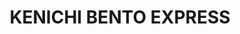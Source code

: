 ---
layout: place
title: "KENICHI BENTO EXPRESS"
permalink: /hawaii/kailua-kona/kenichi-bento-express.html
stateAbbr: HI
stateName: Hawaii
cityName: Kailua-Kona
seo:
  name: "KENICHI BENTO EXPRESS"
  type: Restaurant
  links: null
description: "Looking for sushi in Kailua-Kona, Hawaii? Check out KENICHI BENTO EXPRESS for a delightful Japanese dining experience. Enjoy a variety of sushi and other dis..."
place_id: ChIJVchNjDEFVHkRdoV3rRvyElk
photos:
  - name: >-
      places/ChIJVchNjDEFVHkRdoV3rRvyElk/photos/AeeoHcLgllIccGx6IqTuTyvx-slzR_bgk_Ypn2izbl5nsd6mRvbEvcYJ5HeI51sQoc__CGShKfy1OiGyWS2BITMiS_ks3uLPEM4dL4TFnp0Q1aj65S5nDKu-lRzZhtGZiE7y6ZaoIikNr4880v4wyRmRcxz_OSRyoTHRFzyU5zAZPyphV53tYyUAfYKINMIRS6IUkKpMNLoAaxuRlwrxnMh1jJEvT1eYaFAyz2xqWLbOSS25EfFa4R1eLdAhQzucz0XO9UJT4CXyHnCI1nvUe2UPWaEkZwBK6Rb1Cy-mTLPUuGE
    widthPx: 676
    heightPx: 676
    authorAttributions:
      - displayName: Kenichi bento box
        uri: https://maps.google.com/maps/contrib/116656233190826037524
        photoUri: >-
          https://lh3.googleusercontent.com/a-/ALV-UjUe81GYuZVyuCxFpCHZftU-RKVdGyMy4wWYW__Bd5VnlcdqYQ=s100-p-k-no-mo
    flagContentUri: >-
      https://www.google.com/local/imagery/report/?cb_client=maps_api_places.places_api&image_key=!1e10!2sAF1QipPpp_LjEwqO9KBvw5kjhU77Ae_MY3bhO424HxE&hl=en-US
    googleMapsUri: >-
      https://www.google.com/maps/place//data=!3m4!1e2!3m2!1sAF1QipPpp_LjEwqO9KBvw5kjhU77Ae_MY3bhO424HxE!2e10!4m2!3m1!1s0x795405318c4dc855:0x5912f21bad778576
  - name: >-
      places/ChIJVchNjDEFVHkRdoV3rRvyElk/photos/AeeoHcKoR48PjO0nKYkBqHE8aIOUeSa0t7ogb44cJ0Z1snKWIYUTKWCTiAb2ROGj53VeKvBW_BlzexitVCdyJTZ-eRujWfPe4jaVMrH6EQF4KbMPE9uoddvfTWCwj-5Gs60lZp8X1VJ-vDn14OjkhNPgjupn92Osz5mX9LyADQcrzTPQshVMdFBJ5W24RjTaOKZFIGXjXs16ZvXL2nrAzA3tepPZJyDS-4d1V55Ou3LJUGCVeC5tJ-esVzie1bI3wDrwJHcHwqm3QhSxJOnB25a99ZV9Qd040wh1j4Hs754gc2I
    widthPx: 3024
    heightPx: 4032
    authorAttributions:
      - displayName: Kenichi bento box
        uri: https://maps.google.com/maps/contrib/116656233190826037524
        photoUri: >-
          https://lh3.googleusercontent.com/a-/ALV-UjUe81GYuZVyuCxFpCHZftU-RKVdGyMy4wWYW__Bd5VnlcdqYQ=s100-p-k-no-mo
    flagContentUri: >-
      https://www.google.com/local/imagery/report/?cb_client=maps_api_places.places_api&image_key=!1e10!2sAF1QipNTjqrfNahEuhBV0Nz72Pqthv6OyV__puo-v0g&hl=en-US
    googleMapsUri: >-
      https://www.google.com/maps/place//data=!3m4!1e2!3m2!1sAF1QipNTjqrfNahEuhBV0Nz72Pqthv6OyV__puo-v0g!2e10!4m2!3m1!1s0x795405318c4dc855:0x5912f21bad778576
  - name: >-
      places/ChIJVchNjDEFVHkRdoV3rRvyElk/photos/AeeoHcJsEUY75AlBbti2Wezp5nv1koCn02f0w3ogmCMPZGGZmGDog5_m6VZJEt3NMUPsT568veMDUlfxXiQ8YkbZ9jEqMweWMziZoHeNwfoDITmfK_aJcICD3K_i6AOnEZ2DUYsrQcBsjFq2xKn3APe5B1fLsVGOiiGntZUfnm3uhA4Cnyt60IKGVw9L9ndXZK-PtN4XBG_4Q2owF37t_eugUMwi2Ws2xYsoEtxy4mdatmRcRvsXJRFgCTsmoa5WxRuAE1996qHTUSyWR69E1plGos0WFJ8HHvUKdkx9hbm-uJw
    widthPx: 3024
    heightPx: 4032
    authorAttributions:
      - displayName: Kenichi bento box
        uri: https://maps.google.com/maps/contrib/116656233190826037524
        photoUri: >-
          https://lh3.googleusercontent.com/a-/ALV-UjUe81GYuZVyuCxFpCHZftU-RKVdGyMy4wWYW__Bd5VnlcdqYQ=s100-p-k-no-mo
    flagContentUri: >-
      https://www.google.com/local/imagery/report/?cb_client=maps_api_places.places_api&image_key=!1e10!2sAF1QipOHaQe62AkKcM0Mz_u4QWETu92s9nc7snZPE-M&hl=en-US
    googleMapsUri: >-
      https://www.google.com/maps/place//data=!3m4!1e2!3m2!1sAF1QipOHaQe62AkKcM0Mz_u4QWETu92s9nc7snZPE-M!2e10!4m2!3m1!1s0x795405318c4dc855:0x5912f21bad778576
  - name: >-
      places/ChIJVchNjDEFVHkRdoV3rRvyElk/photos/AeeoHcJJdLCsJtng4hOc7Vpus3_xqWewQ8MEGcsEzgr-qiIOP0bzXrMjXGdTTh9B49vBI-HHnK5tiVgTTiF0-hNII9S0Cv9Ygj6GziyZH3HT2AOfoL2EXnalhp6g6w9P9Xzrr0YHGmO4OIJqLL3z_1S2TQkaxDYbeUe6PV3W72nIv35Fjmqw0RALonZ4WR5rKSST5akH3mJ6lg4io17Bxaz7Pob-IL28foxj5pBT6vG2gUXprQvmwB9u0f5A6xigGRUa3AJRXmrBAhDWVgX1aMCB-2NbeJXb-dOmGNvGyo4B2rA
    widthPx: 750
    heightPx: 1000
    authorAttributions:
      - displayName: Kenichi bento box
        uri: https://maps.google.com/maps/contrib/116656233190826037524
        photoUri: >-
          https://lh3.googleusercontent.com/a-/ALV-UjUe81GYuZVyuCxFpCHZftU-RKVdGyMy4wWYW__Bd5VnlcdqYQ=s100-p-k-no-mo
    flagContentUri: >-
      https://www.google.com/local/imagery/report/?cb_client=maps_api_places.places_api&image_key=!1e10!2sAF1QipNLwYqRf5UjPtRWIGX9UZmJPlOePAmUeQB7iiE&hl=en-US
    googleMapsUri: >-
      https://www.google.com/maps/place//data=!3m4!1e2!3m2!1sAF1QipNLwYqRf5UjPtRWIGX9UZmJPlOePAmUeQB7iiE!2e10!4m2!3m1!1s0x795405318c4dc855:0x5912f21bad778576
  - name: >-
      places/ChIJVchNjDEFVHkRdoV3rRvyElk/photos/AeeoHcLWJieoe-7qQV1oF6UmAYYrzgL_dQ3rw2o_GmBQxAkIdQyHxjVLUsoh1KvR0DB4pbhhTw3nZcDI0wzWTzvb8RbByDr_mrYkqz6l16bg1BaKT9Nkkui8u0bJb2GOpziJWSZIU6XNfY8TMz8_OXvM648g47yXOGMVpaL2U1ueoI2otluJjyoIXgK19uc0bOn0e8lfETZgXtqbR5HDasYEpCefcDNxYmar5n3FKxCSiaEJyzHjS9d-F9-5_VRUySUO3vkjudlJBRo7Pl4BMmelHHRQEllhwNEO1j8KM6fwKmc
    widthPx: 3024
    heightPx: 4032
    authorAttributions:
      - displayName: Kenichi bento box
        uri: https://maps.google.com/maps/contrib/116656233190826037524
        photoUri: >-
          https://lh3.googleusercontent.com/a-/ALV-UjUe81GYuZVyuCxFpCHZftU-RKVdGyMy4wWYW__Bd5VnlcdqYQ=s100-p-k-no-mo
    flagContentUri: >-
      https://www.google.com/local/imagery/report/?cb_client=maps_api_places.places_api&image_key=!1e10!2sAF1QipNKKyzMZ5Pm8z5yxuLFAO90cjTA-eGay0mVphk&hl=en-US
    googleMapsUri: >-
      https://www.google.com/maps/place//data=!3m4!1e2!3m2!1sAF1QipNKKyzMZ5Pm8z5yxuLFAO90cjTA-eGay0mVphk!2e10!4m2!3m1!1s0x795405318c4dc855:0x5912f21bad778576
  - name: >-
      places/ChIJVchNjDEFVHkRdoV3rRvyElk/photos/AeeoHcLo35u_IHN6L6k9aTFgG8BENL-oCLO5_RRRYmwyUjdaH1ZL3Un1z580h2lLdgQluJh9hayzcybfVTGh2zzNXuVdAz6Aq8ipNNjJ-s9_ruCMg48-VcwBT6imRBJK8XFrijB_UBwlzVNm7q2XBT3pCpxuVtg7TIBAnPUIJGVpCQShZYnq-y9QhERsEbK3o89nN4kUP9dVRP9dU8xLktcfY-h1EvjlCfr_SKJaZkghQwEtwcDnTWl4E8iF-1BumLsvV2x52Qr0mikFBZQu04YT0iE6uLsslsqB0_DH9urGoIY
    widthPx: 1280
    heightPx: 1237
    authorAttributions:
      - displayName: Kenichi bento box
        uri: https://maps.google.com/maps/contrib/116656233190826037524
        photoUri: >-
          https://lh3.googleusercontent.com/a-/ALV-UjUe81GYuZVyuCxFpCHZftU-RKVdGyMy4wWYW__Bd5VnlcdqYQ=s100-p-k-no-mo
    flagContentUri: >-
      https://www.google.com/local/imagery/report/?cb_client=maps_api_places.places_api&image_key=!1e10!2sAF1QipMKV6vmgQwouDFmnwgNoSqWOsOgwlVYqCECLM8&hl=en-US
    googleMapsUri: >-
      https://www.google.com/maps/place//data=!3m4!1e2!3m2!1sAF1QipMKV6vmgQwouDFmnwgNoSqWOsOgwlVYqCECLM8!2e10!4m2!3m1!1s0x795405318c4dc855:0x5912f21bad778576
  - name: >-
      places/ChIJVchNjDEFVHkRdoV3rRvyElk/photos/AeeoHcKJUV5dfLXixGTEB4h5kfNLBeERNMRO8a_kuQILnLoCBSQecjoXeCKJHt5AeqcNr_u16n4ZFNZEPeJIPLjflskty9XlFie9qmMbUH3am9Aa5EJVI7VJ1QYYvFtjnaJo8tbdqnTt57lkAv6HbxvnRahIhR56o_e7rHfwQ29tP73Ns2ThwhG4qhy9eQTBmR8KfOYmQOheBle_pD8U9OOUoDCRxIcvUe0g1qk7yF7-nUPQuScJLO1caGmKj-45YLlbHjOdbfq_ZhKNCLXCPho-U6dQCHyPDxcAQ0_PjTUhHWU
    widthPx: 1173
    heightPx: 1102
    authorAttributions:
      - displayName: Kenichi bento box
        uri: https://maps.google.com/maps/contrib/116656233190826037524
        photoUri: >-
          https://lh3.googleusercontent.com/a-/ALV-UjUe81GYuZVyuCxFpCHZftU-RKVdGyMy4wWYW__Bd5VnlcdqYQ=s100-p-k-no-mo
    flagContentUri: >-
      https://www.google.com/local/imagery/report/?cb_client=maps_api_places.places_api&image_key=!1e10!2sAF1QipMKzM-HME9Ea8-QqxMgBXaH_SDQWphYelBeTxI&hl=en-US
    googleMapsUri: >-
      https://www.google.com/maps/place//data=!3m4!1e2!3m2!1sAF1QipMKzM-HME9Ea8-QqxMgBXaH_SDQWphYelBeTxI!2e10!4m2!3m1!1s0x795405318c4dc855:0x5912f21bad778576
  - name: >-
      places/ChIJVchNjDEFVHkRdoV3rRvyElk/photos/AeeoHcJWp3AudLa1AV35JYPMt1xxDiqywdA2ENVq-jDfXubPEqjs67yDkB2aRNDImJrZ3Zyx1lC_5MscfkHoueSOdLYAeeI1T66ElboVjwWucrUHA_EXpc7jfazgTLOM1YHDXkKWH_XFtU4tyYtHiDKmpqFc2BhTZOCvpGgZo3iRI8bfJk0YO4p6TxCO1FvV91BF8OhZthAxbW3F6ZXwSjXD4KN91AlC_PNk-i22mdQPKOybxyw3s68S8DNG_FneDXG8_niOrvmRyQJtMWf1aJcUocvc0vOOpb-_kYzURc0gGcc
    widthPx: 3024
    heightPx: 4032
    authorAttributions:
      - displayName: Kenichi bento box
        uri: https://maps.google.com/maps/contrib/116656233190826037524
        photoUri: >-
          https://lh3.googleusercontent.com/a-/ALV-UjUe81GYuZVyuCxFpCHZftU-RKVdGyMy4wWYW__Bd5VnlcdqYQ=s100-p-k-no-mo
    flagContentUri: >-
      https://www.google.com/local/imagery/report/?cb_client=maps_api_places.places_api&image_key=!1e10!2sAF1QipOgcJOcHxpzCn-544kv4aF95EQ4zuzJ-ZIB6Us&hl=en-US
    googleMapsUri: >-
      https://www.google.com/maps/place//data=!3m4!1e2!3m2!1sAF1QipOgcJOcHxpzCn-544kv4aF95EQ4zuzJ-ZIB6Us!2e10!4m2!3m1!1s0x795405318c4dc855:0x5912f21bad778576
  - name: >-
      places/ChIJVchNjDEFVHkRdoV3rRvyElk/photos/AeeoHcKBqtZhe_kDrAZwPhXzuKggLK9gI4FeEr1tLHDpukGOGLyMDi65ys0ite4ebJ58ft86uIlvd9sGE_qDA2pvnTI4Z66X8WBCjdoY3pFoQH3vO73tkp3_zNDUF498dNYLn-4Qo6GRDcjKqUzlGkxUptX7lGOgy6dmyX9RBJZZkIhXg7OW1E4cfXWRmXzDjIw8xBorMbGhh7nPH0ZUQdtXV82p0MxbEIC4QzTiVwB74rGu-762PCTajfvxe7QQJlZwkCqKvzhndxdM2xp8c5F0C8tj2f_Z5hEmQWsYIdl1J2s
    widthPx: 750
    heightPx: 1000
    authorAttributions:
      - displayName: Kenichi bento box
        uri: https://maps.google.com/maps/contrib/116656233190826037524
        photoUri: >-
          https://lh3.googleusercontent.com/a-/ALV-UjUe81GYuZVyuCxFpCHZftU-RKVdGyMy4wWYW__Bd5VnlcdqYQ=s100-p-k-no-mo
    flagContentUri: >-
      https://www.google.com/local/imagery/report/?cb_client=maps_api_places.places_api&image_key=!1e10!2sAF1QipP3DWmRQA3WrrgRqAKGV8WZDzsqF4ihhXmkJiE&hl=en-US
    googleMapsUri: >-
      https://www.google.com/maps/place//data=!3m4!1e2!3m2!1sAF1QipP3DWmRQA3WrrgRqAKGV8WZDzsqF4ihhXmkJiE!2e10!4m2!3m1!1s0x795405318c4dc855:0x5912f21bad778576
  - name: >-
      places/ChIJVchNjDEFVHkRdoV3rRvyElk/photos/AeeoHcK4hAfOtYrl1gR71E0C9ProcruSjoaaUyfKG21Ox_Nm_aS1yAljYzZhUeVsjAL2IiMci8AZArM7WD9uXVEEBS6U2EnqQsPjvRv6eDoUUZhaNc0fWTRvgD2thoyyvK9yjg9HyHh6Fp9OwUJcvD8w_5A3mnBAwEZHb8rsiEf6h4dZGzdw252ezMgM4H-TMKHtq_zQpLB3sMAUsMqlik9Skxo6IfqH7ipw--X7Nffs8iz2DQCWHh9wFetJanKlhpDs1h8zZxxsxGQThsmdshyvcMmtsaT-2X-Uc33hsyH3ZPI
    widthPx: 1350
    heightPx: 1500
    authorAttributions:
      - displayName: Kenichi bento box
        uri: https://maps.google.com/maps/contrib/116656233190826037524
        photoUri: >-
          https://lh3.googleusercontent.com/a-/ALV-UjUe81GYuZVyuCxFpCHZftU-RKVdGyMy4wWYW__Bd5VnlcdqYQ=s100-p-k-no-mo
    flagContentUri: >-
      https://www.google.com/local/imagery/report/?cb_client=maps_api_places.places_api&image_key=!1e10!2sAF1QipMow6Ffw5NE7RoxCQg8wXAa7Yr_DiKVjYd4VnI&hl=en-US
    googleMapsUri: >-
      https://www.google.com/maps/place//data=!3m4!1e2!3m2!1sAF1QipMow6Ffw5NE7RoxCQg8wXAa7Yr_DiKVjYd4VnI!2e10!4m2!3m1!1s0x795405318c4dc855:0x5912f21bad778576
address: 78-6831 Ali‘i Dr, Kailua-Kona, HI 96740, USA
street: 78-6831 Ali‘i Dr
city: Kailua-Kona
state: HI
zip: '96740'
country: USA
neighborhood: null
latitude: '19.570883'
longitude: '-155.962195'
accessibility_options:
  wheelchairAccessibleParking: true
  wheelchairAccessibleEntrance: true
business_status: OPERATIONAL
name: KENICHI BENTO EXPRESS
google_maps_links:
  directionsUri: >-
    https://www.google.com/maps/dir//''/data=!4m7!4m6!1m1!4e2!1m2!1m1!1s0x795405318c4dc855:0x5912f21bad778576!3e0
  placeUri: https://maps.google.com/?cid=6418458619644708214
  writeAReviewUri: >-
    https://www.google.com/maps/place//data=!4m3!3m2!1s0x795405318c4dc855:0x5912f21bad778576!12e1
  reviewsUri: >-
    https://www.google.com/maps/place//data=!4m4!3m3!1s0x795405318c4dc855:0x5912f21bad778576!9m1!1b1
  photosUri: >-
    https://www.google.com/maps/place//data=!4m3!3m2!1s0x795405318c4dc855:0x5912f21bad778576!10e5
primary_type: Restaurant
opening_hours:
  regular: null
  current: null
secondary_opening_hours:
  regular:
    weekdayDescriptions: null
    type: null
  current:
    weekdayDescriptions: null
    type: null
phone: null
price_level: null
price_range: null
rating: null
rating_count: 0
website: null
reviews: null
parking_options: null
payment_options: null
allow_dogs: null
curbside_pickup: null
delivery: null
dine_in: null
good_for_children: null
good_for_groups: null
good_for_sports: null
live_music: null
menu_for_children: null
outdoor_seating: null
reservable: null
restroom: null
serves_beer: null
serves_breakfast: null
serves_brunch: null
serves_cocktails: null
serves_coffee: null
serves_dinner: null
serves_dessert: null
serves_lunch: null
serves_vegetarian_food: null
serves_wine: null
takeout: null
summary: null

---